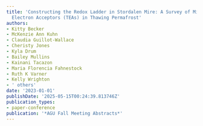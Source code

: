 ```yaml
---
title: 'Constructing the Redox Ladder in Stordalen Mire: A Survey of Microbial Terminal
  Electron Acceptors (TEAs) in Thawing Permafrost'
authors:
- Kitty Becker
- McKenzie Ann Kuhn
- Claudia Guillot-Wallace
- Cheristy Jones
- Kyla Drum
- Bailey Mullins
- Kainani Tacazon
- Maria Florencia Fahnestock
- Ruth K Varner
- Kelly Wrighton
- ' others'
date: '2023-01-01'
publishDate: '2025-05-15T00:24:39.813746Z'
publication_types:
- paper-conference
publication: '*AGU Fall Meeting Abstracts*'
---
```

